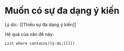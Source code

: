 # Muốn có sự đa dạng ý kiến
Lý do:: [[Thiếu sự đa dạng ý kiến]]

Hệ quả của vấn đề này:
```dataview
List where contains(lý-do,[[]])
```

 
